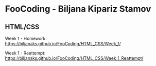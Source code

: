 # FooCoding - Biljana Kipariz Stamov

## HTML/CSS

Week 1 - Homework: https://biljanaks.github.io/FooCoding/HTML_CSS/Week_1/

Week 1 - Reattempt: https://biljanaks.github.io/FooCoding/HTML_CSS/Week_1_Reattempt/
